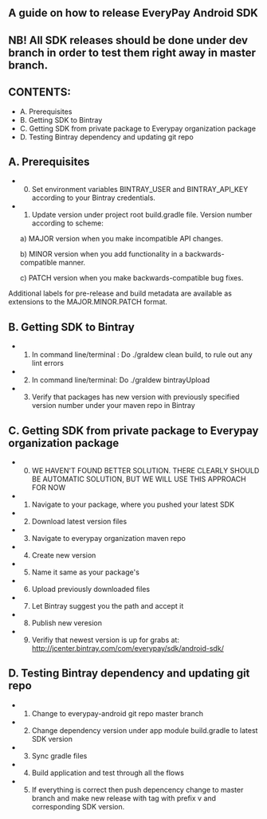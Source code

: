 ## A guide on how to release EveryPay Android SDK

## NB! All SDK releases should be done under dev branch in order to test them right away in master branch.

## CONTENTS:
- A. Prerequisites
- B. Getting SDK to Bintray
- C. Getting SDK from private package to Everypay organization package
- D. Testing Bintray dependency and updating git repo 


## A. Prerequisites

- 0) Set environment variables BINTRAY_USER and BINTRAY_API_KEY according to your Bintray credentials.
- 1) Update version under project root build.gradle file. Version number according to scheme:

    a)    MAJOR version when you make incompatible API changes.
    
    b)   MINOR version when you add functionality in a backwards-compatible manner.
    
    c)  PATCH version when you make backwards-compatible bug fixes.
    
Additional labels for pre-release and build metadata are available as extensions to the MAJOR.MINOR.PATCH format.


## B. Getting SDK to Bintray
- 1)  In command line/terminal : Do ./graldew clean build, to rule out any lint errors
- 2) In command line/terminal: Do ./graldew bintrayUpload
- 3) Verify that packages has new version with previously specified version number under your maven repo in Bintray

## C. Getting SDK from private package to Everypay organization package

- 0) WE HAVEN'T FOUND BETTER SOLUTION. THERE CLEARLY SHOULD BE AUTOMATIC SOLUTION, BUT WE WILL USE THIS APPROACH FOR NOW

- 1) Navigate to your package, where you pushed your latest SDK
- 2) Download latest version files
- 3) Navigate to everypay organization maven repo
- 4) Create new version
- 5) Name it same as your package's
- 6) Upload previously downloaded files
- 7) Let Bintray suggest you the path and accept it
- 8) Publish new veresion
- 9) Verifiy that newest version is up for grabs at: http://jcenter.bintray.com/com/everypay/sdk/android-sdk/


## D. Testing Bintray dependency and updating git repo

- 1) Change to everypay-android git repo master branch
- 2) Change dependency version under app module build.gradle to latest SDK version
- 3) Sync gradle files
- 4) Build application and test through all the flows
- 5) If everything is correct then push depencency change to master branch and make new release with tag with prefix v and corresponding SDK version.
